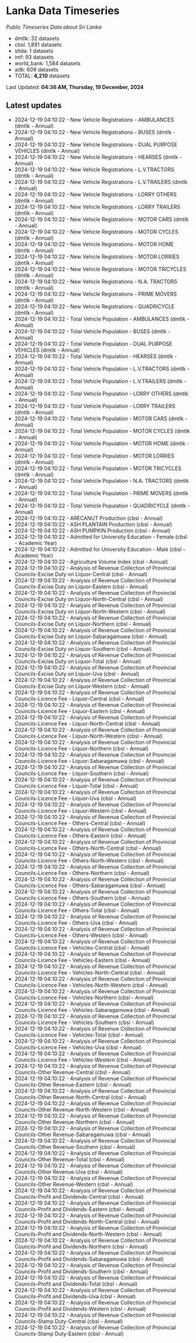 # Lanka Data Timeseries
*Public Timeseries Data about Sri Lanka*

* dmtlk: 32 datasets
* cbsl: 1,891 datasets
* sltda: 1 datasets
* imf: 93 datasets
* world_bank: 1,584 datasets
* adb: 609 datasets
* TOTAL: **4,210** datasets

Last Updated: **04:36 AM, Thursday, 19 December, 2024**

## Latest updates

* 2024-12-19 04:10:22 - New Vehicle Registrations - AMBULANCES (dmtlk - Annual)
* 2024-12-19 04:10:22 - New Vehicle Registrations - BUSES (dmtlk - Annual)
* 2024-12-19 04:10:22 - New Vehicle Registrations - DUAL PURPOSE VEHICLES (dmtlk - Annual)
* 2024-12-19 04:10:22 - New Vehicle Registrations - HEARSES (dmtlk - Annual)
* 2024-12-19 04:10:22 - New Vehicle Registrations - L.V.TRACTORS (dmtlk - Annual)
* 2024-12-19 04:10:22 - New Vehicle Registrations - L.V.TRAILERS (dmtlk - Annual)
* 2024-12-19 04:10:22 - New Vehicle Registrations - LORRY OTHERS (dmtlk - Annual)
* 2024-12-19 04:10:22 - New Vehicle Registrations - LORRY TRAILERS (dmtlk - Annual)
* 2024-12-19 04:10:22 - New Vehicle Registrations - MOTOR CARS (dmtlk - Annual)
* 2024-12-19 04:10:22 - New Vehicle Registrations - MOTOR CYCLES (dmtlk - Annual)
* 2024-12-19 04:10:22 - New Vehicle Registrations - MOTOR HOME (dmtlk - Annual)
* 2024-12-19 04:10:22 - New Vehicle Registrations - MOTOR LORRIES (dmtlk - Annual)
* 2024-12-19 04:10:22 - New Vehicle Registrations - MOTOR TRICYCLES (dmtlk - Annual)
* 2024-12-19 04:10:22 - New Vehicle Registrations - N.A. TRACTORS (dmtlk - Annual)
* 2024-12-19 04:10:22 - New Vehicle Registrations - PRIME MOVERS (dmtlk - Annual)
* 2024-12-19 04:10:22 - New Vehicle Registrations - QUADRICYCLE (dmtlk - Annual)
* 2024-12-19 04:10:22 - Total Vehicle Population - AMBULANCES (dmtlk - Annual)
* 2024-12-19 04:10:22 - Total Vehicle Population - BUSES (dmtlk - Annual)
* 2024-12-19 04:10:22 - Total Vehicle Population - DUAL PURPOSE VEHICLES (dmtlk - Annual)
* 2024-12-19 04:10:22 - Total Vehicle Population - HEARSES (dmtlk - Annual)
* 2024-12-19 04:10:22 - Total Vehicle Population - L.V.TRACTORS (dmtlk - Annual)
* 2024-12-19 04:10:22 - Total Vehicle Population - L.V.TRAILERS (dmtlk - Annual)
* 2024-12-19 04:10:22 - Total Vehicle Population - LORRY OTHERS (dmtlk - Annual)
* 2024-12-19 04:10:22 - Total Vehicle Population - LORRY TRAILERS (dmtlk - Annual)
* 2024-12-19 04:10:22 - Total Vehicle Population - MOTOR CARS (dmtlk - Annual)
* 2024-12-19 04:10:22 - Total Vehicle Population - MOTOR CYCLES (dmtlk - Annual)
* 2024-12-19 04:10:22 - Total Vehicle Population - MOTOR HOME (dmtlk - Annual)
* 2024-12-19 04:10:22 - Total Vehicle Population - MOTOR LORRIES (dmtlk - Annual)
* 2024-12-19 04:10:22 - Total Vehicle Population - MOTOR TRICYCLES (dmtlk - Annual)
* 2024-12-19 04:10:22 - Total Vehicle Population - N.A. TRACTORS (dmtlk - Annual)
* 2024-12-19 04:10:22 - Total Vehicle Population - PRIME MOVERS (dmtlk - Annual)
* 2024-12-19 04:10:22 - Total Vehicle Population - QUADRICYCLE (dmtlk - Annual)
* 2024-12-19 04:10:22 - ARECANUT Production (cbsl - Annual)
* 2024-12-19 04:10:22 - ASH PLANTAIN Production (cbsl - Annual)
* 2024-12-19 04:10:22 - ASH PUMPKIN Production (cbsl - Annual)
* 2024-12-19 04:10:22 - Admitted for University Education - Female (cbsl - Academic Year)
* 2024-12-19 04:10:22 - Admitted for University Education - Male (cbsl - Academic Year)
* 2024-12-19 04:10:22 - Agriculture Volume Index (cbsl - Annual)
* 2024-12-19 04:10:22 - Analysis of Revenue Collection of Provincial Councils-Excise Duty on Liquor-Central (cbsl - Annual)
* 2024-12-19 04:10:22 - Analysis of Revenue Collection of Provincial Councils-Excise Duty on Liquor-Eastern (cbsl - Annual)
* 2024-12-19 04:10:22 - Analysis of Revenue Collection of Provincial Councils-Excise Duty on Liquor-North-Central (cbsl - Annual)
* 2024-12-19 04:10:22 - Analysis of Revenue Collection of Provincial Councils-Excise Duty on Liquor-North-Western (cbsl - Annual)
* 2024-12-19 04:10:22 - Analysis of Revenue Collection of Provincial Councils-Excise Duty on Liquor-Northern (cbsl - Annual)
* 2024-12-19 04:10:22 - Analysis of Revenue Collection of Provincial Councils-Excise Duty on Liquor-Sabaragamuwa (cbsl - Annual)
* 2024-12-19 04:10:22 - Analysis of Revenue Collection of Provincial Councils-Excise Duty on Liquor-Southern (cbsl - Annual)
* 2024-12-19 04:10:22 - Analysis of Revenue Collection of Provincial Councils-Excise Duty on Liquor-Total (cbsl - Annual)
* 2024-12-19 04:10:22 - Analysis of Revenue Collection of Provincial Councils-Excise Duty on Liquor-Uva (cbsl - Annual)
* 2024-12-19 04:10:22 - Analysis of Revenue Collection of Provincial Councils-Excise Duty on Liquor-Western (cbsl - Annual)
* 2024-12-19 04:10:22 - Analysis of Revenue Collection of Provincial Councils-Licence Fee - Liquor-Central (cbsl - Annual)
* 2024-12-19 04:10:22 - Analysis of Revenue Collection of Provincial Councils-Licence Fee - Liquor-Eastern (cbsl - Annual)
* 2024-12-19 04:10:22 - Analysis of Revenue Collection of Provincial Councils-Licence Fee - Liquor-North-Central (cbsl - Annual)
* 2024-12-19 04:10:22 - Analysis of Revenue Collection of Provincial Councils-Licence Fee - Liquor-North-Western (cbsl - Annual)
* 2024-12-19 04:10:22 - Analysis of Revenue Collection of Provincial Councils-Licence Fee - Liquor-Northern (cbsl - Annual)
* 2024-12-19 04:10:22 - Analysis of Revenue Collection of Provincial Councils-Licence Fee - Liquor-Sabaragamuwa (cbsl - Annual)
* 2024-12-19 04:10:22 - Analysis of Revenue Collection of Provincial Councils-Licence Fee - Liquor-Southern (cbsl - Annual)
* 2024-12-19 04:10:22 - Analysis of Revenue Collection of Provincial Councils-Licence Fee - Liquor-Total (cbsl - Annual)
* 2024-12-19 04:10:22 - Analysis of Revenue Collection of Provincial Councils-Licence Fee - Liquor-Uva (cbsl - Annual)
* 2024-12-19 04:10:22 - Analysis of Revenue Collection of Provincial Councils-Licence Fee - Liquor-Western (cbsl - Annual)
* 2024-12-19 04:10:22 - Analysis of Revenue Collection of Provincial Councils-Licence Fee - Others-Central (cbsl - Annual)
* 2024-12-19 04:10:22 - Analysis of Revenue Collection of Provincial Councils-Licence Fee - Others-Eastern (cbsl - Annual)
* 2024-12-19 04:10:22 - Analysis of Revenue Collection of Provincial Councils-Licence Fee - Others-North-Central (cbsl - Annual)
* 2024-12-19 04:10:22 - Analysis of Revenue Collection of Provincial Councils-Licence Fee - Others-North-Western (cbsl - Annual)
* 2024-12-19 04:10:22 - Analysis of Revenue Collection of Provincial Councils-Licence Fee - Others-Northern (cbsl - Annual)
* 2024-12-19 04:10:22 - Analysis of Revenue Collection of Provincial Councils-Licence Fee - Others-Sabaragamuwa (cbsl - Annual)
* 2024-12-19 04:10:22 - Analysis of Revenue Collection of Provincial Councils-Licence Fee - Others-Southern (cbsl - Annual)
* 2024-12-19 04:10:22 - Analysis of Revenue Collection of Provincial Councils-Licence Fee - Others-Total (cbsl - Annual)
* 2024-12-19 04:10:22 - Analysis of Revenue Collection of Provincial Councils-Licence Fee - Others-Uva (cbsl - Annual)
* 2024-12-19 04:10:22 - Analysis of Revenue Collection of Provincial Councils-Licence Fee - Others-Western (cbsl - Annual)
* 2024-12-19 04:10:22 - Analysis of Revenue Collection of Provincial Councils-Licence Fee - Vehicles-Central (cbsl - Annual)
* 2024-12-19 04:10:22 - Analysis of Revenue Collection of Provincial Councils-Licence Fee - Vehicles-Eastern (cbsl - Annual)
* 2024-12-19 04:10:22 - Analysis of Revenue Collection of Provincial Councils-Licence Fee - Vehicles-North-Central (cbsl - Annual)
* 2024-12-19 04:10:22 - Analysis of Revenue Collection of Provincial Councils-Licence Fee - Vehicles-North-Western (cbsl - Annual)
* 2024-12-19 04:10:22 - Analysis of Revenue Collection of Provincial Councils-Licence Fee - Vehicles-Northern (cbsl - Annual)
* 2024-12-19 04:10:22 - Analysis of Revenue Collection of Provincial Councils-Licence Fee - Vehicles-Sabaragamuwa (cbsl - Annual)
* 2024-12-19 04:10:22 - Analysis of Revenue Collection of Provincial Councils-Licence Fee - Vehicles-Southern (cbsl - Annual)
* 2024-12-19 04:10:22 - Analysis of Revenue Collection of Provincial Councils-Licence Fee - Vehicles-Total (cbsl - Annual)
* 2024-12-19 04:10:22 - Analysis of Revenue Collection of Provincial Councils-Licence Fee - Vehicles-Uva (cbsl - Annual)
* 2024-12-19 04:10:22 - Analysis of Revenue Collection of Provincial Councils-Licence Fee - Vehicles-Western (cbsl - Annual)
* 2024-12-19 04:10:22 - Analysis of Revenue Collection of Provincial Councils-Other Revenue-Central (cbsl - Annual)
* 2024-12-19 04:10:22 - Analysis of Revenue Collection of Provincial Councils-Other Revenue-Eastern (cbsl - Annual)
* 2024-12-19 04:10:22 - Analysis of Revenue Collection of Provincial Councils-Other Revenue-North-Central (cbsl - Annual)
* 2024-12-19 04:10:22 - Analysis of Revenue Collection of Provincial Councils-Other Revenue-North-Western (cbsl - Annual)
* 2024-12-19 04:10:22 - Analysis of Revenue Collection of Provincial Councils-Other Revenue-Northern (cbsl - Annual)
* 2024-12-19 04:10:22 - Analysis of Revenue Collection of Provincial Councils-Other Revenue-Sabaragamuwa (cbsl - Annual)
* 2024-12-19 04:10:22 - Analysis of Revenue Collection of Provincial Councils-Other Revenue-Southern (cbsl - Annual)
* 2024-12-19 04:10:22 - Analysis of Revenue Collection of Provincial Councils-Other Revenue-Total (cbsl - Annual)
* 2024-12-19 04:10:22 - Analysis of Revenue Collection of Provincial Councils-Other Revenue-Uva (cbsl - Annual)
* 2024-12-19 04:10:22 - Analysis of Revenue Collection of Provincial Councils-Other Revenue-Western (cbsl - Annual)
* 2024-12-19 04:10:22 - Analysis of Revenue Collection of Provincial Councils-Profit and Dividends-Central (cbsl - Annual)
* 2024-12-19 04:10:22 - Analysis of Revenue Collection of Provincial Councils-Profit and Dividends-Eastern (cbsl - Annual)
* 2024-12-19 04:10:22 - Analysis of Revenue Collection of Provincial Councils-Profit and Dividends-North-Central (cbsl - Annual)
* 2024-12-19 04:10:22 - Analysis of Revenue Collection of Provincial Councils-Profit and Dividends-North-Western (cbsl - Annual)
* 2024-12-19 04:10:22 - Analysis of Revenue Collection of Provincial Councils-Profit and Dividends-Northern (cbsl - Annual)
* 2024-12-19 04:10:22 - Analysis of Revenue Collection of Provincial Councils-Profit and Dividends-Sabaragamuwa (cbsl - Annual)
* 2024-12-19 04:10:22 - Analysis of Revenue Collection of Provincial Councils-Profit and Dividends-Southern (cbsl - Annual)
* 2024-12-19 04:10:22 - Analysis of Revenue Collection of Provincial Councils-Profit and Dividends-Total (cbsl - Annual)
* 2024-12-19 04:10:22 - Analysis of Revenue Collection of Provincial Councils-Profit and Dividends-Uva (cbsl - Annual)
* 2024-12-19 04:10:22 - Analysis of Revenue Collection of Provincial Councils-Profit and Dividends-Western (cbsl - Annual)
* 2024-12-19 04:10:22 - Analysis of Revenue Collection of Provincial Councils-Stamp Duty-Central (cbsl - Annual)
* 2024-12-19 04:10:22 - Analysis of Revenue Collection of Provincial Councils-Stamp Duty-Eastern (cbsl - Annual)